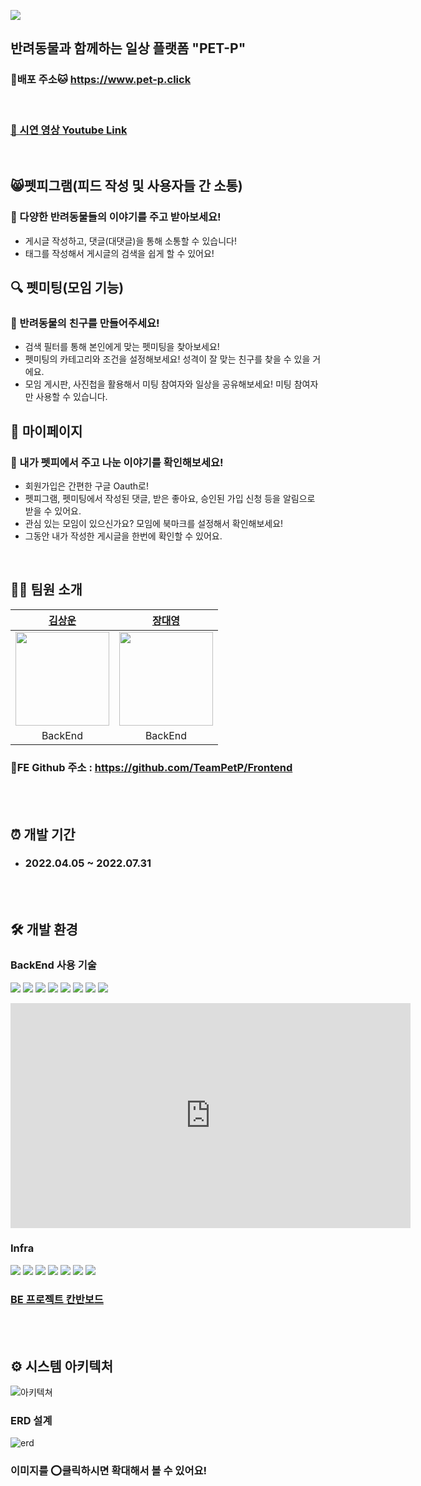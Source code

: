 ![](https://velog.velcdn.com/images/789456jang/post/bad82bed-3a4e-4860-84aa-17467d5bbe3f/image.png)

## 반려동물과 함께하는 일상 플랫폼 "PET-P"

### 🐶배포 주소🐱 https://www.pet-p.click
<br>


### [🎥 시연 영상 Youtube Link](https://www.youtube.com/watch?v=oy_HDBPU1CI)
<br>



## 😸펫피그램(피드 작성 및 사용자들 간 소통)

### 🦎 다양한 반려동물들의 이야기를 주고 받아보세요!
- 게시글 작성하고, 댓글(대댓글)을 통해 소통할 수 있습니다!
- 태그를 작성해서 게시글의 검색을 쉽게 할 수 있어요!

## 🔍 펫미팅(모임 기능)
### 🦭 반려동물의 친구를 만들어주세요! 
- 검색 필터를 통해 본인에게 맞는 펫미팅을 찾아보세요!
- 펫미팅의 카테고리와 조건을 설정해보세요! 성격이 잘 맞는 친구를 찾을 수 있을 거에요.
- 모임 게시판, 사진첩을 활용해서 미팅 참여자와 일상을 공유해보세요! 미팅 참여자만 사용할 수 있습니다.

## 🐨 마이페이지
### 🦛 내가 펫피에서 주고 나눈 이야기를 확인해보세요!
- 회원가입은 간편한 구글 Oauth로!
- 펫피그램, 펫미팅에서 작성된 댓글, 받은 좋아요, 승인된 가입 신청 등을 알림으로 받을 수 있어요.
- 관심 있는 모임이 있으신가요? 모임에 북마크를 설정해서 확인해보세요!
- 그동안 내가 작성한 게시글을 한번에 확인할 수 있어요.

<br>

## 👨‍💻 팀원 소개

|                                       [김상운](https://github.com/issiscv)                                                                  |                                     [장대영](https://github.com/Longstick0)                                      |
| :-----------------------------------------------------------------------------------------------------------------------------------------:| :--------------------------------------------------------------------------------------------------------------: |
| <img src="https://user-images.githubusercontent.com/69510442/156530657-0bf8a79c-232b-4fd4-b10b-1f2c080d2aa3.png" width="150" height="150"> | <img src="https://user-images.githubusercontent.com/69510442/156530666-6ba71623-01c9-4c05-b907-886b6aa51b70.png" width="150" height="150"> |
|                                                     BackEnd                                                                                |                                                     BackEnd                                                      |

### 🎨FE Github 주소 : https://github.com/TeamPetP/Frontend

<br>
<br>

## ⏰ 개발 기간

- ### 2022.04.05 ~ 2022.07.31

<br>

<br>

## 🛠️ 개발 환경



### **BackEnd 사용 기술**

<p>
<img src="https://img.shields.io/badge/java-007396?style=flat-square&logo=java&logoColor=white"/>
<img src="https://img.shields.io/badge/Spring-6DB33F?style=flat-square&logo=Spring&logoColor=white"/>
<img src="https://img.shields.io/badge/Spring Boot -6DB33F?style=flat-square&logo=Spring Boot&logoColor=white"/>
<img src="https://img.shields.io/badge/SpringSecurity-6DB33F?style=flat-square&logo=SpringSecurity&logoColor=white"/>
<img src="https://img.shields.io/badge/Data JPA-6DB33F?style=flat-square&logo=&logoColor=white"/>
<img src="https://img.shields.io/badge/Query DSL-0769AD?style=flat-square&logo=&logoColor=white"/>
<img src="https://img.shields.io/badge/MySQL -4479A1?style=flat-square&logo=MySQL&logoColor=white"/>
<img src="https://img.shields.io/badge/Oauth-4285F4?style=flat-square&logo=Google&logoColor=white"/>
</p>


<iframe width="640" height="360" src="https://www.youtube.com/embed/oy_HDBPU1CI" frameborder="0" gesture="media" allowfullscreen=""></iframe>

### **Infra**

<p>
<img src="https://img.shields.io/badge/AWS EC2 -E85C33?style=flat-square&logo=Amazon AWS&logoColor=white"/>
<img src="https://img.shields.io/badge/AWS S3 -569A31?style=flat-square&logo=Amazon S3&logoColor=white"/>
<img src="https://img.shields.io/badge/AWS CodeDeploy -569A31?style=flat-square&logo=Amazon AWS&logoColor=white"/>
<img src="https://img.shields.io/badge/AWS RDS -4285F4?style=flat-square&logo=Amazon AWS&logoColor=white"/>
<img src="https://img.shields.io/badge/AWS Load Balancer -E85C33?style=flat-square&logo=Amazon AWS&logoColor=white"/>
<img src="https://img.shields.io/badge/AWS Front Cloud -4285F4?style=flat-square&logo=Amazon AWS&logoColor=white"/>
<img src="https://img.shields.io/badge/GitHub Actions -2088FF?style=flat-square&logo=GitHub Actions&logoColor=white"/>

</p>

### [BE 프로젝트 칸반보드](https://github.com/TeamPetP/Backend/projects/1)


<br>
<br>

## ⚙️ 시스템 아키텍처
![아키텍쳐](https://user-images.githubusercontent.com/69510442/158430222-79786da1-eae9-4138-8a45-4ebc0715ee11.png)


### ERD 설계

![erd](https://velog.velcdn.com/images/789456jang/post/510d9bab-2577-419a-82b6-58745a3f4166/image.png)
### 이미지를 ⭕클릭하시면 확대해서 볼 수 있어요!
